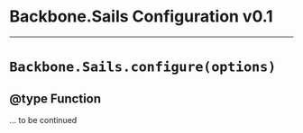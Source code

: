 # Backbone.Sails Configuration v0.1

***

# `Backbone.Sails.configure(options)`
## @type Function

... to be continued